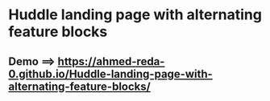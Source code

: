 # Huddle landing page with alternating feature blocks

## Demo ==> https://ahmed-reda-0.github.io/Huddle-landing-page-with-alternating-feature-blocks/
